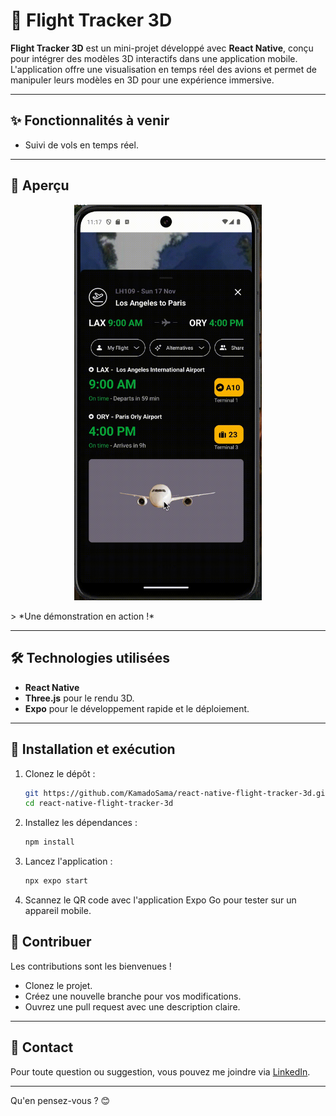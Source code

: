 # 🛫 Flight Tracker 3D  

**Flight Tracker 3D** est un mini-projet développé avec **React Native**, conçu pour intégrer des modèles 3D interactifs dans une application mobile. L'application offre une visualisation en temps réel des avions et permet de manipuler leurs modèles en 3D pour une expérience immersive.  

---

## ✨ Fonctionnalités à venir 
- Suivi de vols en temps réel.  
---

## 📸 Aperçu  
<p align="center">
  <img src="./assets/images/demo.gif" alt="Flight Tracker 3D" width="300"/>
</p> 
> *Une démonstration en action !*  

---

## 🛠️ Technologies utilisées  
- **React Native**  
- **Three.js** pour le rendu 3D.  
- **Expo** pour le développement rapide et le déploiement.  

---

## 🚀 Installation et exécution  

1. Clonez le dépôt :  
   ```bash
   git https://github.com/KamadoSama/react-native-flight-tracker-3d.git
   cd react-native-flight-tracker-3d
   ```  

2. Installez les dépendances :  
   ```bash
   npm install
   ```  

3. Lancez l'application :  
   ```bash
   npx expo start
   ```  

4. Scannez le QR code avec l'application Expo Go pour tester sur un appareil mobile.  



## 🎉 Contribuer  
Les contributions sont les bienvenues !  
- Clonez le projet.  
- Créez une nouvelle branche pour vos modifications.  
- Ouvrez une pull request avec une description claire.  

---

## 📧 Contact  
Pour toute question ou suggestion, vous pouvez me joindre via [LinkedIn](https://www.linkedin.com/in/gnomblehi-ben-arthur-taho-5a05121a3/).  

---

Qu'en pensez-vous ? 😊